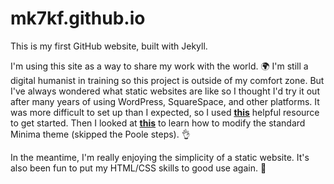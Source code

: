 # mk7kf.github.io
This is my first GitHub website, built with Jekyll.

I'm using this site as a way to share my work with the world. :earth_africa: I'm still a digital humanist in training so this project is outside of my comfort zone. But I've always wondered what static websites are like so I thought I'd try it out after many years of using WordPress, SquareSpace, and other platforms. It was more difficult to set up than I expected, so I used <b><a href="http://jmcglone.com/guides/github-pages/">this</a></b> helpful resource to get started. Then I looked at <b><a href="http://joshualande.com/jekyll-github-pages-poole">this</a></b> to learn how to modify the standard Minima theme (skipped the Poole steps). :ok_hand: 

In the meantime, I'm really enjoying the simplicity of a static website. It's also been fun to put my HTML/CSS skills to good use again. :dancer:
